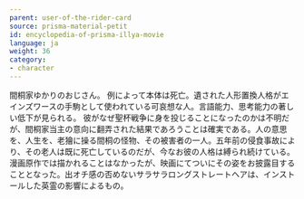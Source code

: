 ```yaml
---
parent: user-of-the-rider-card
source: prisma-material-petit
id: encyclopedia-of-prisma-illya-movie
language: ja
weight: 36
category:
- character
---
```


間桐家ゆかりのおじさん。
例によって本体は死亡。遺された人形置換人格がエインズワースの手駒として使われている可哀想な人。言語能力、思考能力の著しい低下が見られる。
彼がなぜ聖杯戦争に身を投じることになったのかは不明だが、間桐家当主の意向に翻弄された結果であろうことは確実である。人の意思を、人生を、老獪に操る間桐の怪物、その被害者の一人。五年前の侵食事故により、その老人は既に死亡しているのだが、今なお彼の人格は縛られ続けている。
漫画原作では描かれることはなかったが、映画にてついにその姿をお披露目することとなった。出オチ感の否めないサラサラロングストレートヘアは、インストールした英霊の影響によるもの。
